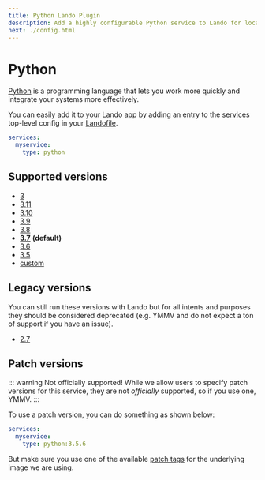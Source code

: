 ```yaml
---
title: Python Lando Plugin
description: Add a highly configurable Python service to Lando for local development with all the power of Docker and Docker Compose.
next: ./config.html
---
```


# Python

[Python](https://www.python.org/) is a programming language that lets you work more quickly and integrate your systems more effectively.

You can easily add it to your Lando app by adding an entry to the [services](https://docs.lando.dev/core/v3/lando-service.html) top-level config in your [Landofile](https://docs.lando.dev/core/v3).


```yaml
services:
  myservice:
    type: python
```

## Supported versions

*   [3](https://hub.docker.com/r/_/python/)
*   [3.11](https://hub.docker.com/r/_/python/)
*   [3.10](https://hub.docker.com/r/_/python/)
*   [3.9](https://hub.docker.com/r/_/python/)
*   [3.8](https://hub.docker.com/r/_/python/)
*   **[3.7](https://hub.docker.com/r/_/python/)** **(default)**
*   [3.6](https://hub.docker.com/r/_/python/)
*   [3.5](https://hub.docker.com/r/_/python/)
*   [custom](https://docs.lando.dev/core/v3/lando-service.html#overrides)

## Legacy versions

You can still run these versions with Lando but for all intents and purposes they should be considered deprecated (e.g. YMMV and do not expect a ton of support if you have an issue).

*   [2.7](https://hub.docker.com/r/_/python/)

## Patch versions

::: warning Not officially supported!
While we allow users to specify patch versions for this service, they are not *officially* supported, so if you use one, YMMV.
:::

To use a patch version, you can do something as shown below:

```yaml
services:
  myservice:
    type: python:3.5.6
```

But make sure you use one of the available [patch tags](https://hub.docker.com/r/library/python/tags/) for the underlying image we are using.

